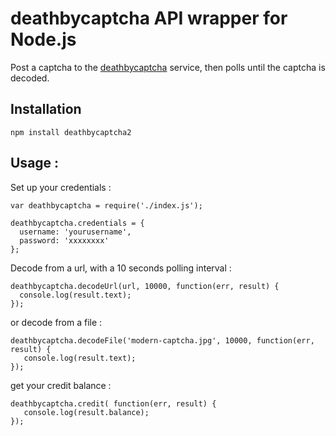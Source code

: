 # deathbycaptcha API wrapper for Node.js

Post a captcha to the [deathbycaptcha](http://www.deathbycaptcha.com/) service, then polls until the captcha is decoded.

## Installation


    npm install deathbycaptcha2


## Usage :


Set up your credentials :

    var deathbycaptcha = require('./index.js');
    
    deathbycaptcha.credentials = {
      username: 'yourusername',
      password: 'xxxxxxxx'
    };



Decode from a url, with a 10 seconds polling interval :

    deathbycaptcha.decodeUrl(url, 10000, function(err, result) {
      console.log(result.text);
    });


or decode from a file :

    deathbycaptcha.decodeFile('modern-captcha.jpg', 10000, function(err, result) {
       console.log(result.text);
    });


get your credit balance :

    deathbycaptcha.credit( function(err, result) {
       console.log(result.balance);
    });

